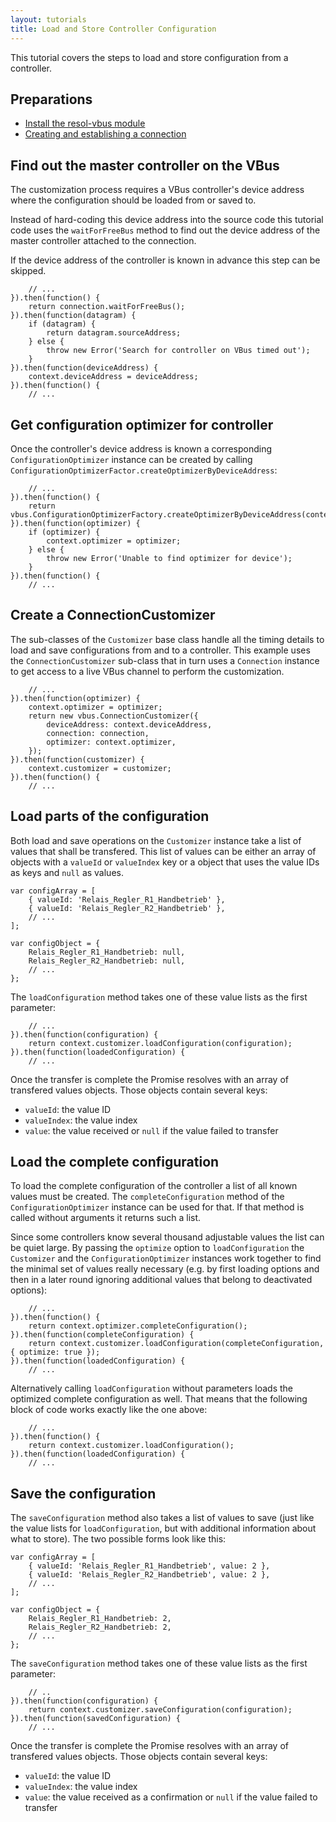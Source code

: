```yaml
---
layout: tutorials
title: Load and Store Controller Configuration
---
```


This tutorial covers the steps to load and store configuration from a controller.


## Preparations

- [Install the resol-vbus module](installation-tutorial.html)
- [Creating and establishing a connection](connection-tutorial.html)


## Find out the master controller on the VBus

The customization process requires a VBus controller's device address where the configuration should be loaded from or saved to.

Instead of hard-coding this device address into the source code this tutorial code uses the `waitForFreeBus` method to find out the device address of the master controller attached to the connection.

If the device address of the controller is known in advance this step can be skipped.

		// ...
	}).then(function() {
		return connection.waitForFreeBus();
	}).then(function(datagram) {
		if (datagram) {
			return datagram.sourceAddress;
		} else {
			throw new Error('Search for controller on VBus timed out');
		}
	}).then(function(deviceAddress) {
		context.deviceAddress = deviceAddress;
	}).then(function() {
		// ...


## Get configuration optimizer for controller

Once the controller's device address is known a corresponding `ConfigurationOptimizer` instance can be created by calling `ConfigurationOptimizerFactor.createOptimizerByDeviceAddress`:

		// ...
	}).then(function() {
		return vbus.ConfigurationOptimizerFactory.createOptimizerByDeviceAddress(context.deviceAddress);
	}).then(function(optimizer) {
		if (optimizer) {
			context.optimizer = optimizer;
		} else {
			throw new Error('Unable to find optimizer for device');
		}
	}).then(function() {
		// ...


## Create a ConnectionCustomizer

The sub-classes of the `Customizer` base class handle all the timing details to load and save configurations from and to a controller. This example uses the `ConnectionCustomizer` sub-class that in turn uses a `Connection` instance to get access to a live VBus channel to perform the customization.

		// ...
	}).then(function(optimizer) {
		context.optimizer = optimizer;
		return new vbus.ConnectionCustomizer({
            deviceAddress: context.deviceAddress,
            connection: connection,
            optimizer: context.optimizer,
        });
	}).then(function(customizer) {
		context.customizer = customizer;
	}).then(function() {
		// ...


## Load parts of the configuration

Both load and save operations on the `Customizer` instance take a list of values that shall be transfered. This list of values can be either an array of objects with a `valueId` or `valueIndex` key or a object that uses the value IDs as keys and `null` as values.

	var configArray = [
		{ valueId: 'Relais_Regler_R1_Handbetrieb' },
		{ valueId: 'Relais_Regler_R2_Handbetrieb' },
		// ...
	];

	var configObject = {
		Relais_Regler_R1_Handbetrieb: null,
		Relais_Regler_R2_Handbetrieb: null,
		// ...
	};

The `loadConfiguration` method takes one of these value lists as the first parameter:

		// ...
	}).then(function(configuration) {
		return context.customizer.loadConfiguration(configuration);
	}).then(function(loadedConfiguration) {
		// ...

Once the transfer is complete the Promise resolves with an array of transfered values objects. Those objects contain several keys:

- `valueId`: the value ID
- `valueIndex`: the value index
- `value`: the value received or `null` if the value failed to transfer


## Load the complete configuration

To load the complete configuration of the controller a list of all known values must be created. The `completeConfiguration` method of the `ConfigurationOptimizer` instance can be used for that. If that method is called without arguments it returns such a list.

Since some controllers know several thousand adjustable values the list can be quiet large. By passing the `optimize` option to `loadConfiguration` the `Customizer` and the `ConfigurationOptimizer` instances work together to find the minimal set of values really necessary (e.g. by first loading options and then in a later round ignoring additional values that belong to deactivated options):

		// ...
	}).then(function() {
		return context.optimizer.completeConfiguration();
	}).then(function(completeConfiguration) {
		return context.customizer.loadConfiguration(completeConfiguration, { optimize: true });
	}).then(function(loadedConfiguration) {
		// ...

Alternatively calling `loadConfiguration` without parameters loads the optimized complete configuration as well. That means that the following block of code works exactly like the one above:

		// ...
	}).then(function() {
		return context.customizer.loadConfiguration();
	}).then(function(loadedConfiguration) {
		// ...


## Save the configuration

The `saveConfiguration` method also takes a list of values to save (just like the value lists for `loadConfiguration`, but with additional information about what to store). The two possible forms look like this:

	var configArray = [
		{ valueId: 'Relais_Regler_R1_Handbetrieb', value: 2 },
		{ valueId: 'Relais_Regler_R2_Handbetrieb', value: 2 },
		// ...
	];

	var configObject = {
		Relais_Regler_R1_Handbetrieb: 2,
		Relais_Regler_R2_Handbetrieb: 2,
		// ...
	};


The `saveConfiguration` method takes one of these value lists as the first parameter:

		// ..
	}).then(function(configuration) {
		return context.customizer.saveConfiguration(configuration);
	}).then(function(savedConfiguration) {
		// ...

Once the transfer is complete the Promise resolves with an array of transfered values objects. Those objects contain several keys:

- `valueId`: the value ID
- `valueIndex`: the value index
- `value`: the value received as a confirmation or `null` if the value failed to transfer


